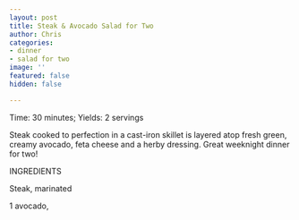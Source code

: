 ```yaml
---
layout: post
title: Steak & Avocado Salad for Two
author: Chris
categories:
- dinner
- salad for two
image: ''
featured: false
hidden: false

---
```

Time: 30 minutes; Yields: 2 servings

Steak cooked to perfection in a cast-iron skillet is layered atop fresh green, creamy avocado, feta cheese and a herby dressing. Great weeknight dinner for two!

INGREDIENTS

Steak, marinated

1 avocado,  